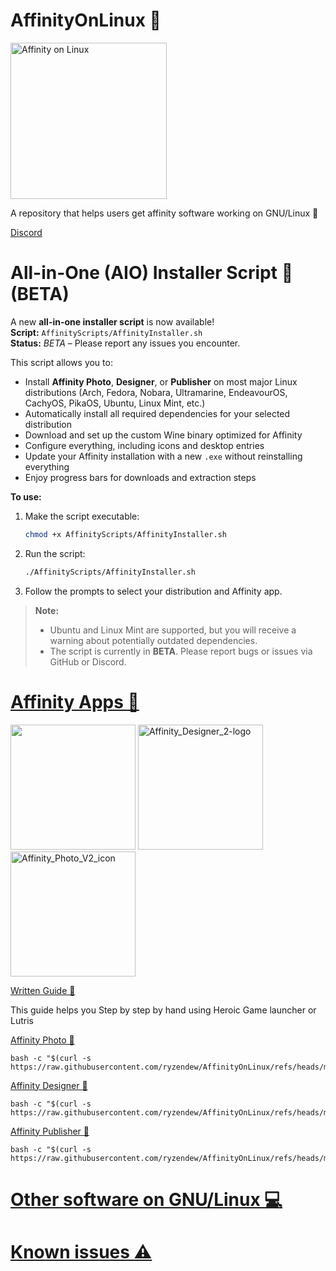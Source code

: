 # AffinityOnLinux 🌹

<img src="https://github.com/Twig6943/AffinityOnLinux/blob/main/AffinityOnLinux.png?raw=true" alt="Affinity on Linux" width="250"/>

A repository that helps users get affinity software working on GNU/Linux 🐧

[Discord](https://discord.gg/t5V9ecpJWZ)

# All-in-One (AIO) Installer Script 🚀 (BETA)

A new **all-in-one installer script** is now available!  
**Script:** `AffinityScripts/AffinityInstaller.sh`  
**Status:** _BETA_ – Please report any issues you encounter.

This script allows you to:
- Install **Affinity Photo**, **Designer**, or **Publisher** on most major Linux distributions (Arch, Fedora, Nobara, Ultramarine, EndeavourOS, CachyOS, PikaOS, Ubuntu, Linux Mint, etc.)
- Automatically install all required dependencies for your selected distribution
- Download and set up the custom Wine binary optimized for Affinity
- Configure everything, including icons and desktop entries
- Update your Affinity installation with a new `.exe` without reinstalling everything
- Enjoy progress bars for downloads and extraction steps

**To use:**
1. Make the script executable:
   ```bash
   chmod +x AffinityScripts/AffinityInstaller.sh
   ```
2. Run the script:
   ```bash
   ./AffinityScripts/AffinityInstaller.sh
   ```
3. Follow the prompts to select your distribution and Affinity app.

> **Note:**  
> - Ubuntu and Linux Mint are supported, but you will receive a warning about potentially outdated dependencies.
> - The script is currently in **BETA**. Please report bugs or issues via GitHub or Discord.

# [Affinity Apps 📢](https://affinity.serif.com)

<img src="https://github.com/user-attachments/assets/96ae06f8-470b-451f-ba29-835324b5b552" width="200"/>

<img src="https://github.com/user-attachments/assets/8ea7f748-c455-4ee8-9a94-775de40dbbf3" alt="Affinity_Designer_2-logo" width="200"/>

<img src="https://github.com/user-attachments/assets/c7b70ee5-58e3-46c6-b385-7c3d02749664" alt="Affinity_Photo_V2_icon" width="200"/>

[Written Guide 📕](https://github.com/ryzendew/AffinityOnLinux/blob/patch-1/Guide/Guide.md)

This guide helps you Step by step by hand using Heroic Game launcher or Lutris

[Affinity Photo 🤖](https://raw.githubusercontent.com/ryzendew/AffinityOnLinux/refs/heads/main/AffinityScripts/AffinityPhoto.sh)

```
bash -c "$(curl -s https://raw.githubusercontent.com/ryzendew/AffinityOnLinux/refs/heads/main/AffinityScripts/AffinityPhoto.sh)"
```

[Affinity Designer 🤖](https://raw.githubusercontent.com/ryzendew/AffinityOnLinux/refs/heads/main/AffinityScripts/AffinityDesigner.sh)

```
bash -c "$(curl -s https://raw.githubusercontent.com/ryzendew/AffinityOnLinux/refs/heads/main/AffinityScripts/AffinityDesigner.sh)"
```

[Affinity Publisher 🤖](https://raw.githubusercontent.com/ryzendew/AffinityOnLinux/refs/heads/main/AffinityScripts/AffinityPublisher.sh)

```
bash -c "$(curl -s https://raw.githubusercontent.com/ryzendew/AffinityOnLinux/refs/heads/main/AffinityScripts/AffinityPublisher.sh)"
```

# [Other software on GNU/Linux 💻](https://github.com/Twig6943/AffinityOnLinux/blob/main/OtherSoftware-on-Linux.md)
# [Known issues ⚠️](https://github.com/Twig6943/AffinityOnLinux/blob/main/Known-issues.md)
